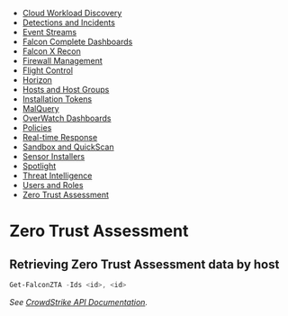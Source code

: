 * [Cloud Workload Discovery](https://github.com/CrowdStrike/psfalcon/wiki/Cloud-Workload-Discovery)
* [Detections and Incidents](https://github.com/CrowdStrike/psfalcon/wiki/Detections-and-Incidents)
* [Event Streams](https://github.com/CrowdStrike/psfalcon/wiki/Event-Streams)
* [Falcon Complete Dashboards](https://github.com/CrowdStrike/psfalcon/wiki/Falcon-Complete-Dashboards)
* [Falcon X Recon](https://github.com/CrowdStrike/psfalcon/wiki/Falcon-X-Recon)
* [Firewall Management](https://github.com/CrowdStrike/psfalcon/wiki/Firewall-Management)
* [Flight Control](https://github.com/CrowdStrike/psfalcon/wiki/Flight-Control)
* [Horizon](https://github.com/CrowdStrike/psfalcon/wiki/Horizon)
* [Hosts and Host Groups](https://github.com/CrowdStrike/psfalcon/wiki/Hosts-and-Host-Groups)
* [Installation Tokens](https://github.com/CrowdStrike/psfalcon/wiki/Installation-Tokens)
* [MalQuery](https://github.com/CrowdStrike/psfalcon/wiki/MalQuery)
* [OverWatch Dashboards](https://github.com/CrowdStrike/psfalcon/wiki/OverWatch-Dashboards)
* [Policies](https://github.com/CrowdStrike/psfalcon/wiki/Policies)
* [Real-time Response](https://github.com/CrowdStrike/psfalcon/wiki/Real-time-Response)
* [Sandbox and QuickScan](https://github.com/CrowdStrike/psfalcon/wiki/Sandbox-and-QuickScan)
* [Sensor Installers](https://github.com/CrowdStrike/psfalcon/wiki/Sensor-Installers)
* [Spotlight](https://github.com/CrowdStrike/psfalcon/wiki/Spotlight)
* [Threat Intelligence](https://github.com/CrowdStrike/psfalcon/wiki/Threat-Intelligence)
* [Users and Roles](https://github.com/CrowdStrike/psfalcon/wiki/Users-and-Roles)
* [Zero Trust Assessment](https://github.com/CrowdStrike/psfalcon/wiki/Using-Commands#zero-trust-assessment-1)

# Zero Trust Assessment
## Retrieving Zero Trust Assessment data by host
```powershell
Get-FalconZTA -Ids <id>, <id>
```
_See [CrowdStrike API Documentation](https://falcon.crowdstrike.com/support/documentation/156/zero-trust-assessment-apis)._
